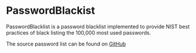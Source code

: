 PasswordBlackist
================

PasswordBlacklist is a password blacklist implemented to provide NIST best practices of black listing the 100,000 most used passwords.

The source password list can be found on [GitHub](https://github.com/danielmiessler/SecLists/blob/aad07ff/Passwords/10_million_password_list_top_100000.txt)